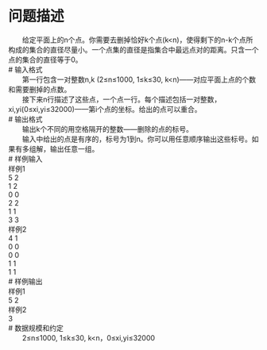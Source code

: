 <div id="pcont1" style="margin-top:20px; display:block;">

# 问题描述

<div class="pdcont">　　给定平面上的n个点。你需要去删掉恰好k个点(k&lt;n)，使得剩下的n-k个点所构成的集合的直径尽量小。一个点集的直径是指集合中最远点对的距离。只含一个点的集合的直径等于0。</div>
# 输入格式

<div class="pdcont">　　第一行包含一对整数n,k (2≤n≤1000, 1≤k≤30, k&lt;n)——对应平面上点的个数和需要删掉的点数。<br/>
　　接下来n行描述了这些点，一个点一行。每个描述包括一对整数，xi,yi(0≤xi,yi≤32000)——第i个点的坐标。给出的点可以重合。</div>
# 输出格式

<div class="pdcont">　　输出k个不同的用空格隔开的整数——删除的点的标号。<br/>
　　输入中给出的点是有序的，标号为1到n。你可以用任意顺序输出这些标号。如果有多组解，输出任意一组。</div>
# 样例输入

<div class="pddata">样例1<br/>
5 2<br/>
1 2<br/>
0 0<br/>
2 2<br/>
1 1<br/>
3 3<br/>
样例2<br/>
4 1<br/>
0 0<br/>
0 0<br/>
1 1<br/>
1 1</div>
# 样例输出

<div class="pddata">样例1<br/>
5 2<br/>
样例2<br/>
3</div>
# 数据规模和约定

<div class="pdcont">　　2≤n≤1000, 1≤k≤30, k&lt;n，0≤xi,yi≤32000</div>

</div>